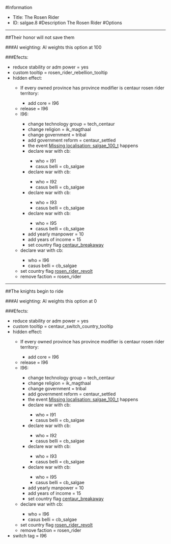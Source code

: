 #Information
 - Title: The Rosen Rider
 - ID: salgae.8
#Description
The Rosen Rider
#Options

___
##Their honor will not save them

###AI weighting:
AI weights this option at 100


###Efects:<ul><li>reduce stability or adm power = yes</li><li>custom tooltip = rosen_rider_rebellion_tooltip</li><li>hidden effect:</li><ul><li>If every owned province has province modifier is centaur rosen rider territory:</li><ul><li>add core = I96</li></ul><li>release = I96</li><li>I96:</li><ul><li>change technology group = tech_centaur</li><li>change religion = ik_magthaal</li><li>change government = tribal</li><li>add government reform = centaur_settled</li><li>the event [Missing localisation: salgae_100_t](../events/missing_localisation_salgae_100_t.md) happens</li><li>declare war with cb:</li><ul><li>who = I91</li><li>casus belli = cb_salgae</li></ul><li>declare war with cb:</li><ul><li>who = I92</li><li>casus belli = cb_salgae</li></ul><li>declare war with cb:</li><ul><li>who = I93</li><li>casus belli = cb_salgae</li></ul><li>declare war with cb:</li><ul><li>who = I95</li><li>casus belli = cb_salgae</li></ul><li>add yearly manpower = 10</li><li>add years of income = 15</li><li>set country flag [centaur_breakaway](../flags/centaur_breakaway.md)</li></ul><li>declare war with cb:</li><ul><li>who = I96</li><li>casus belli = cb_salgae</li></ul><li>set country flag [rosen_rider_revolt](../flags/rosen_rider_revolt.md)</li><li>remove faction = rosen_rider</li></ul></ul>

___
##The knights begin to ride

###AI weighting:
AI weights this option at 0


###Efects:<ul><li>reduce stability or adm power = yes</li><li>custom tooltip = centaur_switch_country_tooltip</li><li>hidden effect:</li><ul><li>If every owned province has province modifier is centaur rosen rider territory:</li><ul><li>add core = I96</li></ul><li>release = I96</li><li>I96:</li><ul><li>change technology group = tech_centaur</li><li>change religion = ik_magthaal</li><li>change government = tribal</li><li>add government reform = centaur_settled</li><li>the event [Missing localisation: salgae_100_t](../events/missing_localisation_salgae_100_t.md) happens</li><li>declare war with cb:</li><ul><li>who = I91</li><li>casus belli = cb_salgae</li></ul><li>declare war with cb:</li><ul><li>who = I92</li><li>casus belli = cb_salgae</li></ul><li>declare war with cb:</li><ul><li>who = I93</li><li>casus belli = cb_salgae</li></ul><li>declare war with cb:</li><ul><li>who = I95</li><li>casus belli = cb_salgae</li></ul><li>add yearly manpower = 10</li><li>add years of income = 15</li><li>set country flag [centaur_breakaway](../flags/centaur_breakaway.md)</li></ul><li>declare war with cb:</li><ul><li>who = I96</li><li>casus belli = cb_salgae</li></ul><li>set country flag [rosen_rider_revolt](../flags/rosen_rider_revolt.md)</li><li>remove faction = rosen_rider</li></ul><li>switch tag = I96</li></ul>
